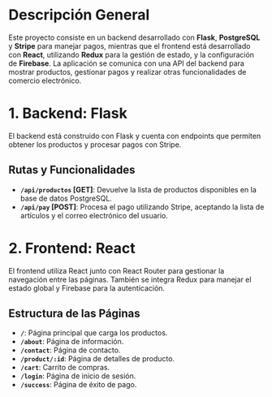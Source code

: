 # Descripción General

Este proyecto consiste en un backend desarrollado con **Flask**, **PostgreSQL** y **Stripe** para manejar pagos, mientras que el frontend está desarrollado con **React**, utilizando **Redux** para la gestión de estado, y la configuración de **Firebase**. La aplicación se comunica con una API del backend para mostrar productos, gestionar pagos y realizar otras funcionalidades de comercio electrónico.


# 1. Backend: Flask

El backend está construido con Flask y cuenta con endpoints que permiten obtener los productos y procesar pagos con Stripe.

## Rutas y Funcionalidades

- **`/api/productos` [GET]**: Devuelve la lista de productos disponibles en la base de datos PostgreSQL.
- **`/api/pay` [POST]**: Procesa el pago utilizando Stripe, aceptando la lista de artículos y el correo electrónico del usuario.

# 2. Frontend: React

El frontend utiliza React junto con React Router para gestionar la navegación entre las páginas. También se integra Redux para manejar el estado global y Firebase para la autenticación.

## Estructura de las Páginas

- **`/`**: Página principal que carga los productos.
- **`/about`**: Página de información.
- **`/contact`**: Página de contacto.
- **`/product/:id`**: Página de detalles de producto.
- **`/cart`**: Carrito de compras.
- **`/login`**: Página de inicio de sesión.
- **`/success`**: Página de éxito de pago.



